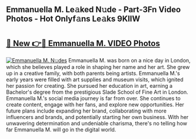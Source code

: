## Emmanuella M. Le𝚊ked N𝚞de - Part-3Fn Video Photos - Hot Onlyf𝚊ns Le𝚊ks 9KlIW

# <h2><a href="http://ab51495.deff.icu/?id=Emmanuella+M.">🔗 New 👉🔴 Emmanuella M. VIDEO Photos</a></h2>

[![Emmanuella M. N𝚞des](https://i.imgur.com/rIISA9y.gif)](http://ab51495.deff.icu/?id=Emmanuella+M.)
Emmanuella M. was born on a nice day in London, which she believes played a role in shaping her name and her art. She grew up in a creative family, with both parents being artists. Emmanuella M.'s early years were filled with art supplies and museum visits, which ignited her passion for creating. She pursued her education in art, earning a Bachelor's degree from the prestigious Slade School of Fine Art in London. Emmanuella M.'s social media journey is far from over. She continues to create content, engage with her fans, and explore new opportunities. Her future plans include expanding her brand, collaborating with more influencers and brands, and potentially starting her own business. With her unwavering determination and undeniable charisma, there's no telling how far Emmanuella M. will go in the digital world.

